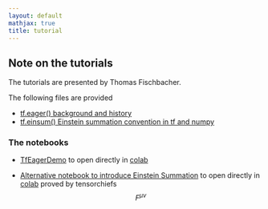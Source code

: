```yaml
---
layout: default
mathjax: true
title: tutorial
---
```


## Note on the tutorials

The tutorials are presented by Thomas Fischbacher.

The following files are provided

* [tf.eager() background and history](tf-eager-tutorial.md)
* [tf.einsum() Einstein summation convention in tf and numpy](einsum.md)

### The notebooks
* [TfEagerDemo](TfEagerDemo.ipynb) to open directly in [colab](https://colab.research.google.com/github/tensorchiefs/dlday2018/blob/master/tutorial/TfEagerDemo.ipynb)

* [Alternative notebook to introduce Einstein Summation](Einstein_Alternative_Version.ipynb) to open directly in [colab](https://colab.research.google.com/github/tensorchiefs/dlday2018/blob/master/tutorial/Einstein_Alternative_Version.ipynb) proved by tensorchiefs $$F^{\mu \nu}$$

